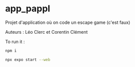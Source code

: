 # app_pappl
 Projet d'application où on code un escape game (c'est faux)

Auteurs : Léo Clerc et Corentin Clément

To run it : 
```bash
npm i
```
```bash
npx expo start --web
```